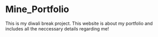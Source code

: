 # Mine_Portfolio
This is my diwali break project. This website is about  my portfolio and includes all the neccessary details regarding me! 
